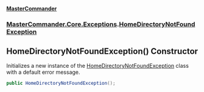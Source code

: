 #### [MasterCommander](MasterCommander.md 'MasterCommander')
### [MasterCommander.Core.Exceptions](MasterCommander.md#MasterCommander.Core.Exceptions 'MasterCommander.Core.Exceptions').[HomeDirectoryNotFoundException](HomeDirectoryNotFoundException.md 'MasterCommander.Core.Exceptions.HomeDirectoryNotFoundException')

## HomeDirectoryNotFoundException() Constructor

Initializes a new instance of the [HomeDirectoryNotFoundException](HomeDirectoryNotFoundException.md 'MasterCommander.Core.Exceptions.HomeDirectoryNotFoundException') class with a default error message.

```csharp
public HomeDirectoryNotFoundException();
```
